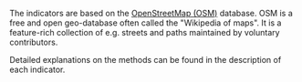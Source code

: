 The indicators are based on the [OpenStreetMap (OSM)](https://www.openstreetmap.org/about) database.
OSM is a free and open geo-database often called the "Wikipedia of maps".
It is a feature-rich collection of e.g. streets and paths maintained by voluntary contributors.

Detailed explanations on the methods can be found in the description of each indicator.